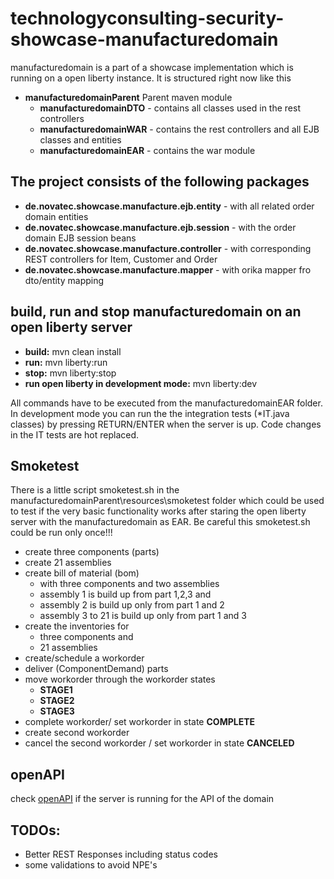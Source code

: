 # technologyconsulting-security-showcase-manufacturedomain
manufacturedomain is a part of a showcase implementation which is running on a open liberty instance. It is structured right now like this

- **manufacturedomainParent** Parent maven module
    - **manufacturedomainDTO** - contains all classes used in the rest controllers
    - **manufacturedomainWAR** - contains the rest controllers and all EJB classes and entities
    - **manufacturedomainEAR** - contains the war module

## The project consists of the following packages

- **de.novatec.showcase.manufacture.ejb.entity** - with all related order domain entities
- **de.novatec.showcase.manufacture.ejb.session** - with the order domain EJB session beans
- **de.novatec.showcase.manufacture.controller** - with corresponding REST controllers for Item, Customer and Order
- **de.novatec.showcase.manufacture.mapper** - with orika mapper fro dto/entity mapping


## build, run and stop manufacturedomain on an open liberty server
- **build:** mvn clean install
- **run:** mvn liberty:run
- **stop:** mvn liberty:stop
- **run open liberty in development mode:** mvn liberty:dev

All commands have to be executed from the manufacturedomainEAR folder. In development mode you can run the the integration tests (*IT.java classes) by pressing RETURN/ENTER when the server is up. Code changes in the IT tests are hot replaced.

## Smoketest
There is a little script smoketest.sh in the manufacturedomainParent\resources\smoketest folder which could be used to test if the very basic functionality works after staring the open liberty server with the manufacturedomain as EAR. Be careful this smoketest.sh could be run only once!!!

- create three components (parts)
- create 21 assemblies
- create bill of material (bom) 
    - with three components and two assemblies
    - assembly 1 is build up from part 1,2,3 and 
    - assembly 2 is build up only from part 1 and 2
    - assembly 3 to 21 is build up only from part 1 and 3
- create the inventories for 
    - three components and 
    - 21 assemblies
- create/schedule a workorder
- deliver (ComponentDemand) parts
- move workorder through the workorder states
    - **STAGE1**
    - **STAGE2**
    - **STAGE3**
- complete workorder/ set workorder in state **COMPLETE**
- create second workorder
- cancel the second workorder / set workorder in state **CANCELED**

## openAPI
check [openAPI](http://localhost:9080/api/explorer/) if the server is running for the  API of the domain

## TODOs:

- Better REST Responses including status codes
- some validations to avoid NPE's
